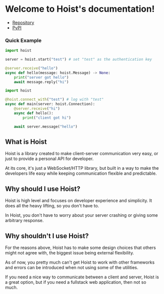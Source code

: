 # Welcome to Hoist's documentation!

-   [Repository](https://github.com/ZeroIntensity/hoist)
-   [PyPI](https://pypi.org/project/hoist-http/)

### Quick Example

```py
import hoist

server = hoist.start("test") # set "test" as the authentication key

@server.receive("hello")
async def hello(message: hoist.Message) -> None:
    print("server got hello")
    await message.reply("hi")
```

```py
import hoist

@hoist.connect_with("test") # log with "test"
async def main(server: hoist.Connection):
    @server.receive("hi")
    async def hello():
        print("client got hi")

    await server.message("hello")
```

## What is Hoist

Hoist is a library created to make client-server communication very easy, or just to provide a personal API for developer.

At its core, it's just a WebSocket/HTTP library, but built in a way to make the developers life easy while keeping communication flexible and predictable.

## Why should I use Hoist?

Hoist is high level and focuses on developer experience and simplicity. It does all the heavy lifting, so you don't have to.

In Hoist, you don't have to worry about your server crashing or giving some arbitrary response.

## Why shouldn't I use Hoist?

For the reasons above, Hoist has to make some design choices that others might not agree with, the biggest issue being external flexibility.

As of now, you pretty much can't get Hoist to work with other frameworks and errors can be introduced when not using some of the utilities.

If you need a nice way to communicate between a client and server, Hoist is a great option, but if you need a fullstack web application, then not so much.
